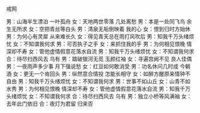戒网


男：山海半生漂泊 一叶孤舟
女：天地两世零落 几处离愁
男：本是一处同飞鸟 余生无所求
女：空把青丝等白头
男：清泉无垢倒映着 我的心
女：恨到归时方始休
男：为何心有灵犀 从来难长久
女：得见青天总在雨打风吹后
男：知我千万头绪烦忧
女：不知谓我何求
男：可否执子之手
女：来抓住我的手
男：为何相见恨晚 情深却不寿
女：管他虚情假意花落水自流
男：知我千万头绪烦忧
女：不知谓我何求
合：待尽扫西风去 乌有
男：踏破银河无觅 玉颜红袖
女：寻遍宫阙不见 良人佳偶
男：一夜雨声多少事 月下强说愁
女：红豆如何敢消受
男：功名休问几时成 今朝酒
女：更无一个肯回头
男：纵然意合情投 怎能长相守
女：如醉方醒原来情钟不自由
男：知我千万头绪烦忧
女：不知谓我何求
男：世事不如山丘
女：山青不如水秀
男：为何相见恨晚 情深却不寿
女：管他虚情假意花落水自流
男：知我千万头绪烦忧
女：不知谓我何求
合：待尽扫西风去 乌有
男：独立小桥等风满袖
女：去年此门依旧
合：夜灯为君留 归来否